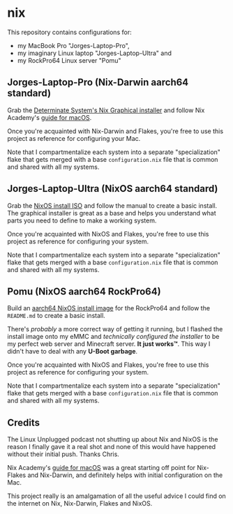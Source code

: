 # nix

This repository contains configurations for:

- my MacBook Pro "Jorges-Laptop-Pro",
- my imaginary Linux laptop "Jorges-Laptop-Ultra" and
- my RockPro64 Linux server "Pomu"

## Jorges-Laptop-Pro (Nix-Darwin aarch64 standard)

Grab the [Determinate System's Nix Graphical installer](https://determinate.systems/posts/graphical-nix-installer/) and follow Nix Academy's [guide for macOS](https://nixcademy.com/2024/01/15/nix-on-macos/).

Once you're acquainted with Nix-Darwin and Flakes, you're free to use this project as reference for configuring your Mac.

Note that I compartmentalize each system into a separate "specialization" flake that gets merged with a base `configuration.nix` file that is common and shared with all my systems.

## Jorges-Laptop-Ultra (NixOS aarch64 standard)

Grab the [NixOS install ISO](https://nixos.org/download/) and follow the manual to create a basic install. The graphical installer is great as a base and helps you understand what parts you need to define to make a working system.

Once you're acquainted with NixOS and Flakes, you're free to use this project as reference for configuring your system.

Note that I compartmentalize each system into a separate "specialization" flake that gets merged with a base `configuration.nix` file that is common and shared with all my systems.

## Pomu (NixOS aarch64 RockPro64)

Build an [aarch64 NixOS install image](https://github.com/Mic92/nixos-aarch64-images/) for the RockPro64 and follow the `README.md` to create a basic install.

There's _probably_ a more correct way of getting it running, but I flashed the install image onto my eMMC and _technically configured the installer_ to be my perfect web server and Minecraft server. **It just works™**. This way I didn't have to deal with any **U-Boot garbage**.

Once you're acquainted with NixOS and Flakes, you're free to use this project as reference for configuring your system.

Note that I compartmentalize each system into a separate "specialization" flake that gets merged with a base `configuration.nix` file that is common and shared with all my systems.

## Credits

The Linux Unplugged podcast not shutting up about Nix and NixOS is the reason I finally gave it a real shot and none of this would have happened without their initial push. Thanks Chris.

Nix Academy's [guide for macOS](https://nixcademy.com/2024/01/15/nix-on-macos/) was a great starting off point for Nix-Flakes and Nix-Darwin, and definitely helps with initial configuration on the Mac.

This project really is an amalgamation of all the useful advice I could find on the internet on Nix, Nix-Darwin, Flakes and NixOS.
